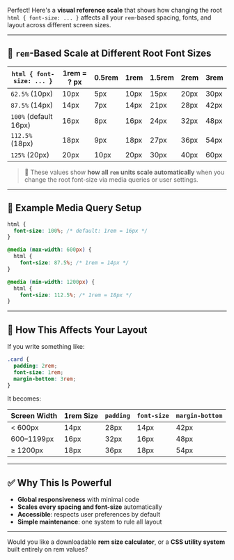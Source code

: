 Perfect! Here's a **visual reference scale** that shows how changing the root `html { font-size: ... }` affects all your `rem`-based spacing, fonts, and layout across different screen sizes.

---

## 🧮 `rem`-Based Scale at Different Root Font Sizes

| `html { font-size: ... }` | 1rem = ? px | 0.5rem | 1rem | 1.5rem | 2rem | 3rem |
| ------------------------- | ----------- | ------ | ---- | ------ | ---- | ---- |
| `62.5%` (10px)            | 10px        | 5px    | 10px | 15px   | 20px | 30px |
| `87.5%` (14px)            | 14px        | 7px    | 14px | 21px   | 28px | 42px |
| `100%` (default 16px)     | 16px        | 8px    | 16px | 24px   | 32px | 48px |
| `112.5%` (18px)           | 18px        | 9px    | 18px | 27px   | 36px | 54px |
| `125%` (20px)             | 20px        | 10px   | 20px | 30px   | 40px | 60px |

> 🧠 These values show **how all `rem` units scale automatically** when you change the root font-size via media queries or user settings.

---

## 🔁 Example Media Query Setup

```css
html {
  font-size: 100%; /* default: 1rem = 16px */
}

@media (max-width: 600px) {
  html {
    font-size: 87.5%; /* 1rem = 14px */
}

@media (min-width: 1200px) {
  html {
    font-size: 112.5%; /* 1rem = 18px */
}
```

---

## 📐 How This Affects Your Layout

If you write something like:

```css
.card {
  padding: 2rem;
  font-size: 1rem;
  margin-bottom: 3rem;
}
```

It becomes:

| Screen Width | 1rem Size | `padding` | `font-size` | `margin-bottom` |
| ------------ | --------- | --------- | ----------- | --------------- |
| < 600px      | 14px      | 28px      | 14px        | 42px            |
| 600–1199px   | 16px      | 32px      | 16px        | 48px            |
| ≥ 1200px     | 18px      | 36px      | 18px        | 54px            |

---

## ✅ Why This Is Powerful

* **Global responsiveness** with minimal code
* **Scales every spacing and font-size** automatically
* **Accessible**: respects user preferences by default
* **Simple maintenance**: one system to rule all layout

---

Would you like a downloadable **rem size calculator**, or a **CSS utility system** built entirely on rem values?
